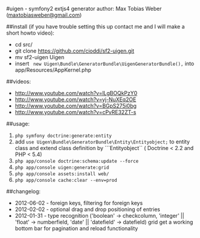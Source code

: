 #uigen - symfony2 extjs4 generator
author: Max Tobias Weber (maxtobiasweber@gmail.com)



##install (if you have trouble setting this up contact me and I will make a short howto video):

- cd src/
- git clone https://github.com/cioddi/sf2-uigen.git
- mv sf2-uigen Uigen
- insert ```
            new Uigen\Bundle\GeneratorBundle\UigenGeneratorBundle(),``` into app/Resources/AppKernel.php

##videos:

- http://www.youtube.com/watch?v=lLgBOQkPzY0
- http://www.youtube.com/watch?v=yj-NuXEq2OE
- http://www.youtube.com/watch?v=BGpS275i0bg
- http://www.youtube.com/watch?v=cPvRE32ZT-s

##usage:

1. 	```php symfony doctrine:generate:entity```
2. 	add ```use Uigen\Bundle\GeneratorBundle\Entity\Entityobject;```
	to entity class and extend class definition by ```Entityobject``
	( Doctrine < 2.2 and PHP < 5.4)
3. 	```php app/console doctrine:schema:update --force```
4. 	```php app/console uigen:generate:grid```
5. 	```php app/console assets:install web/```
6. 	```php app/console cache:clear --env=prod```


##changelog:

- 2012-06-02 - foreign keys, filtering for foreign keys
- 2012-02-02 - optional drag and drop positioning of entries
- 2012-01-31 - type recognition ('boolean' -> checkcolumn,
					'integer' || 'float' -> numberfield,
					'date' || 'datefield' -> datefield)
		 grid get a working bottom bar for pagination and 		 reload functionality